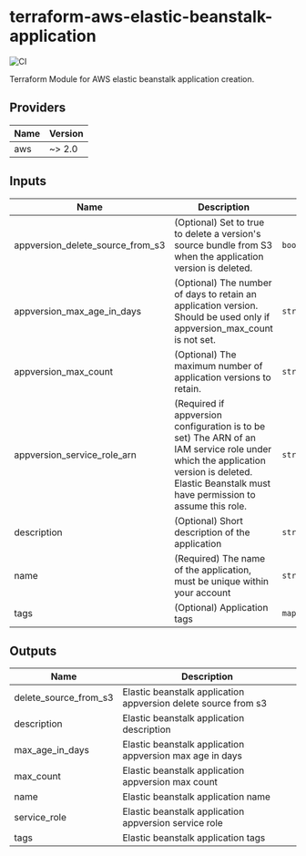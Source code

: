 # terraform-aws-elastic-beanstalk-application
![CI](https://github.com/scalereal/terraform-aws-elastic-beanstalk-application/workflows/CI/badge.svg)


Terraform Module for AWS elastic beanstalk application creation.
## Providers

| Name | Version |
|------|---------|
| aws | ~> 2.0 |

## Inputs

| Name | Description | Type | Default | Required |
|------|-------------|------|---------|:-----:|
| appversion\_delete\_source\_from\_s3 | (Optional) Set to true to delete a version's source bundle from S3 when the application version is deleted. | `bool` | `false` | no |
| appversion\_max\_age\_in\_days | (Optional) The number of days to retain an application version. Should be used only if appversion\_max\_count is not set. | `string` | `""` | no |
| appversion\_max\_count | (Optional) The maximum number of application versions to retain. | `string` | `""` | no |
| appversion\_service\_role\_arn | (Required if appversion configuration is to be set) The ARN of an IAM service role under which the application version is deleted. Elastic Beanstalk must have permission to assume this role. | `string` | `""` | no |
| description | (Optional) Short description of the application | `string` | `""` | no |
| name | (Required) The name of the application, must be unique within your account | `string` | n/a | yes |
| tags | (Optional) Application tags | `map(string)` | `{}` | no |

## Outputs

| Name | Description |
|------|-------------|
| delete\_source\_from\_s3 | Elastic beanstalk application appversion delete source from s3 |
| description | Elastic beanstalk application description |
| max\_age\_in\_days | Elastic beanstalk application appversion max age in days |
| max\_count | Elastic beanstalk application appversion max count |
| name | Elastic beanstalk application name |
| service\_role | Elastic beanstalk application appversion service role |
| tags | Elastic beanstalk application tags |

